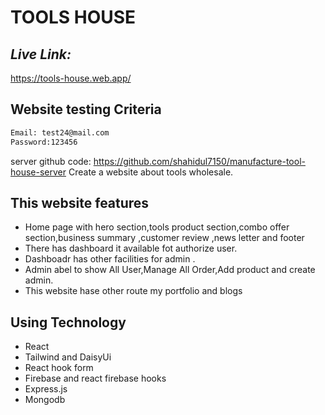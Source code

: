 # TOOLS HOUSE
## _Live Link:_
https://tools-house.web.app/



## Website testing Criteria
```sh
Email: test24@mail.com
Password:123456
```
server github code: https://github.com/shahidul7150/manufacture-tool-house-server
Create a website about tools wholesale.
## This website features
- Home page with hero section,tools product section,combo offer section,business summary ,customer review ,news letter and footer
- There has dashboard it available fot authorize user.
- Dashboadr has other facilities for admin .
- Admin abel to show All User,Manage All Order,Add product and create admin.
- This website hase other route my portfolio and blogs


## Using Technology

- React
- Tailwind and DaisyUi
- React hook form
- Firebase and react firebase hooks
- Express.js
- Mongodb
